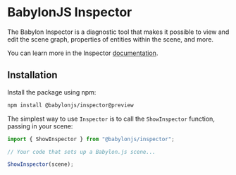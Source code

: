 # BabylonJS Inspector

The Babylon Inspector is a diagnostic tool that makes it possible to view and edit the scene graph, properties of entities within the scene, and more.

You can learn more in the Inspector [documentation](https://doc.babylonjs.com/toolsAndResources/inspectorv2/).

## Installation

Install the package using npm:

```bash
npm install @babylonjs/inspector@preview
```

The simplest way to use `Inspector` is to call the `ShowInspector` function, passing in your scene:

```ts
import { ShowInspector } from "@babylonjs/inspector";

// Your code that sets up a Babylon.js scene...

ShowInspector(scene);
```
